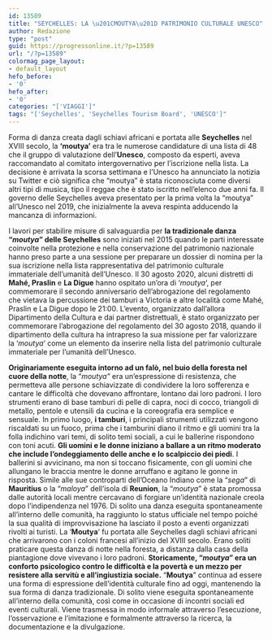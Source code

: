 ```yaml
---
id: 13589
title: "SEYCHELLES: LA \u201CMOUTYA\u201D PATRIMONIO CULTURALE UNESCO"
author: Redazione
type: "post"
guid: https://progressonline.it/?p=13589
url: "/?p=13589"
colormag_page_layout:
- default_layout
hefo_before:
- '0'
hefo_after:
- '0'
categories: "['VIAGGI']"
tags: "['Seychelles', 'Seychelles Tourism Board', 'UNESCO']"
---
```


Forma di danza creata dagli schiavi africani e portata alle **Seychelles** nel XVIII secolo, la **‘moutya’** era tra le numerose candidature di una lista di 48 che il gruppo di valutazione dell’**Unesco**, composto da esperti, aveva raccomandato al comitato intergovernativo per l’iscrizione nella lista. La decisione è arrivata la scorsa settimana e l’Unesco ha annunciato la notizia su Twitter e ciò significa che “moutya” è stata riconosciuta come diversi altri tipi di musica, tipo il reggae che è stato iscritto nell’elenco due anni fa. Il governo delle Seychelles aveva presentato per la prima volta la “moutya” all’Unesco nel 2019, che inizialmente la aveva respinta adducendo la mancanza di informazioni.

I lavori per stabilire misure di salvaguardia per **la tradizionale danza “*moutya*” delle Seychelles** sono iniziati nel 2015 quando le parti interessate coinvolte nella protezione e nella conservazione del patrimonio nazionale hanno preso parte a una sessione per preparare un dossier di nomina per la sua iscrizione nella lista rappresentativa del patrimonio culturale immateriale dell’umanità dell’Unesco. Il 30 agosto 2020, alcuni distretti di **Mahé, Praslin** e **La Digue** hanno ospitato un’ora di ‘*moutya*‘, per commemorare il secondo anniversario dell’abrogazione del regolamento che vietava la percussione dei tamburi a Victoria e altre località come Mahé, Praslin e La Digue dopo le 21:00. L’evento, organizzato dall’allora Dipartimento della Cultura e dai partner distrettuali, è stato organizzato per commemorare l’abrogazione del regolamento del 30 agosto 2018, quando il dipartimento della cultura ha intrapreso la sua missione per far valorizzare la ‘*moutya*‘ come un elemento da inserire nella lista del patrimonio culturale immateriale per l’umanità dell’Unesco.

**Originariamente eseguita intorno ad un falò, nel buio della foresta nel cuore della notte**, la “*moutya”* era un’espressione di resistenza, che permetteva alle persone schiavizzate di condividere la loro sofferenza e cantare le difficoltà che dovevano affrontare, lontano dai loro padroni. I loro strumenti erano di base tamburi di pelle di capra, noci di cocco, triangoli di metallo, pentole e utensili da cucina e la coreografia era semplice e sensuale. In primo luogo, **i tamburi**, i principali strumenti utilizzati vengono riscaldati su un fuoco, prima che i tamburini diano il ritmo e gli uomini tra la folla indichino vari temi, di solito temi sociali, a cui le ballerine rispondono con toni acuti. **Gli uomini e le donne iniziano a ballare a un ritmo moderato che include l’ondeggiamento delle anche e lo scalpiccio dei piedi**. I ballerini si avvicinano, ma non si toccano fisicamente, con gli uomini che allungano le braccia mentre le donne arruffano e agitano le gonne in risposta. Simile alle sue controparti dell’Oceano Indiano come la “*sega*” di **Mauritius** o la “*maloya*” dell’isola di **Reunion**, la “*moutya*” è stata promossa dalle autorità locali mentre cercavano di forgiare un’identità nazionale creola dopo l’indipendenza nel 1976. Di solito una danza eseguita spontaneamente all’interno delle comunità, ha raggiunto lo status ufficiale nel tempo poiché la sua qualità di improvvisazione ha lasciato il posto a eventi organizzati rivolti ai turisti. La ‘**Moutya**‘ fu portata alle Seychelles dagli schiavi africani che arrivarono con i coloni francesi all’inizio del XVIII secolo. Erano soliti praticare questa danza di notte nella foresta, a distanza dalla casa della piantagione dove vivevano i loro padroni. **Storicamente, “*moutya*” era un conforto psicologico contro le difficoltà e la povertà e un mezzo per resistere alla servitù e all’ingiustizia sociale.** “**Moutya**” continua ad essere una forma di espressione dell’identità culturale fino ad oggi, mantenendo la sua forma di danza tradizionale. Di solito viene eseguita spontaneamente all’interno della comunità, così come in occasione di incontri sociali ed eventi culturali. Viene trasmessa in modo informale attraverso l’esecuzione, l’osservazione e l’imitazione e formalmente attraverso la ricerca, la documentazione e la divulgazione.
